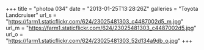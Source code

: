 +++
title = "photoa 034"
date = "2013-01-25T13:28:26Z"
galleries = "Toyota Landcruiser"
url_s = "https://farm1.staticflickr.com/624/23025481303_c4487002d5_m.jpg"
url_m = "https://farm1.staticflickr.com/624/23025481303_c4487002d5.jpg"
url_o = "https://farm1.staticflickr.com/624/23025481303_52d134a9db_o.jpg"
+++

